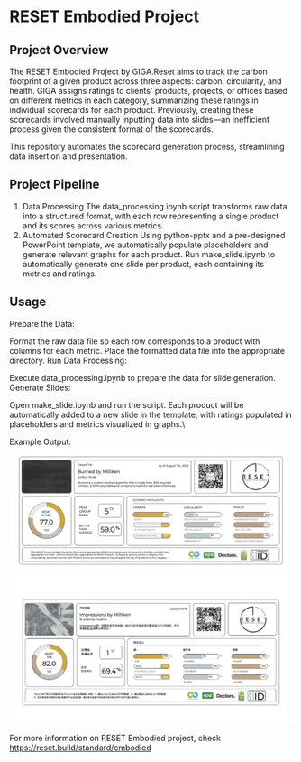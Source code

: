# RESET Embodied Project
## Project Overview
The RESET Embodied Project by GIGA.Reset aims to track the carbon footprint of a given product across three aspects: carbon, circularity, and health. GIGA assigns ratings to clients' products, projects, or offices based on different metrics in each category, summarizing these ratings in individual scorecards for each product. Previously, creating these scorecards involved manually inputting data into slides—an inefficient process given the consistent format of the scorecards.

This repository automates the scorecard generation process, streamlining data insertion and presentation.

## Project Pipeline
1. Data Processing
The data_processing.ipynb script transforms raw data into a structured format, with each row representing a single product and its scores across various metrics.
2. Automated Scorecard Creation
Using python-pptx and a pre-designed PowerPoint template, we automatically populate placeholders and generate relevant graphs for each product.
Run make_slide.ipynb to automatically generate one slide per product, each containing its metrics and ratings.

## Usage
Prepare the Data:

Format the raw data file so each row corresponds to a product with columns for each metric.
Place the formatted data file into the appropriate directory.
Run Data Processing:

Execute data_processing.ipynb to prepare the data for slide generation.
Generate Slides:

Open make_slide.ipynb and run the script.
Each product will be automatically added to a new slide in the template, with ratings populated in placeholders and metrics visualized in graphs.\


Example Output: 
![Sample English Product Scorecard](preview/English.png)
![Sample Chinese Product Scorecard](preview/Chinese.png)

For more information on RESET Embodied project, check https://reset.build/standard/embodied

